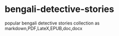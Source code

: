 # bengali-detective-stories
popular bengali detective stories collection as markdown,PDF,LateX,EPUB,doc,docx
